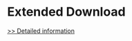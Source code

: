 # Extended Download
[>> Detailed information](https://secure.shareit.com/shareit/product.html?productid=300750738&affiliateid=200057808)